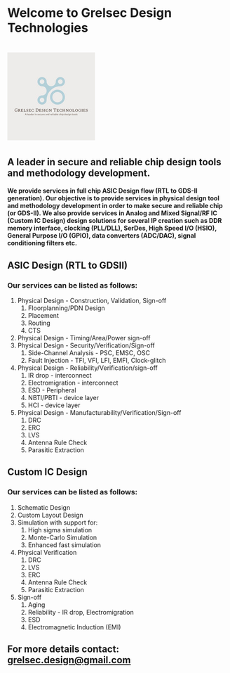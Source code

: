 # Welcome to Grelsec Design Technologies
# ![alt text align="right" width="100%"](https://github.com/grelsec-design/grelsec-design.github.io/blob/main/logo.jpg?raw=true)
## A leader in secure and reliable chip design tools and methodology development.


#### We provide services in full chip ASIC Design flow (RTL to GDS-II generation). Our objective is to provide services in physical design tool and methodology development in order to make secure and reliable chip (or GDS-II). We also provide services in Analog and Mixed Signal/RF IC (Custom IC Design) design solutions for several IP creation such as DDR memory interface, clocking (PLL/DLL), SerDes, High Speed I/O (HSIO), General Purpose I/O (GPIO), data converters (ADC/DAC), signal conditioning filters etc.
## ASIC Design (RTL to GDSII)
### Our services can be listed as follows:
1. Physical Design -  Construction, Validation, Sign-off
    1. Floorplanning/PDN Design
    2. Placement
    3. Routing
    4. CTS
2. Physical Design - Timing/Area/Power sign-off
3. Physical Design - Security/Verification/Sign-off
    1. Side-Channel Analysis - PSC, EMSC, OSC
    2. Fault Injection - TFI, VFI, LFI, EMFI, Clock-glitch
4. Physical Design - Reliability/Verification/sign-off
    1. IR drop - interconnect
    2. Electromigration - interconnect
    3. ESD - Peripheral
    4. NBTI/PBTI - device layer
    5. HCI - device layer
5. Physical Design - Manufacturability/Verification/Sign-off
    1. DRC
    2. ERC
    3. LVS
    4. Antenna Rule Check
    5. Parasitic Extraction
  
## Custom IC Design
### Our services can be listed as follows:
1. Schematic Design
2. Custom Layout Design
3. Simulation with support for:
   1. High sigma simulation
   2. Monte-Carlo Simulation
   3. Enhanced fast simulation
5. Physical Verification
   1. DRC
   2. LVS
   3. ERC
   4. Antenna Rule Check
   5. Parasitic Extraction
6. Sign-off
    1. Aging
    2. Reliability - IR drop, Electromigration
    3. ESD
    4. Electromagnetic Induction (EMI)


## For more details contact: grelsec.design@gmail.com










